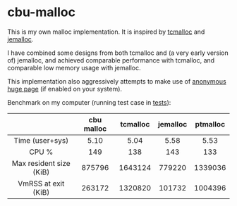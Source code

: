 # cbu-malloc

This is my own malloc implementation.
It is inspired by [tcmalloc](https://github.com/google/tcmalloc) and [jemalloc](https://github.com/jemalloc/jemalloc).

I have combined some designs from both tcmalloc and (a very early version of) jemalloc, and achieved comparable
performance with tcmalloc, and comparable low memory usage with jemalloc.

This implementation also aggressively attempts to make use of [anonymous huge page](https://access.redhat.com/documentation/en-us/red_hat_enterprise_linux/6/html/performance_tuning_guide/s-memory-transhuge) (if enabled on your system).

Benchmark on my computer (running test case in [tests](tests)):

|   |cbu malloc|tcmalloc|jemalloc|ptmalloc|
|:-:|:-:|:-:|:-:|:-:|
|Time (user+sys)|5.10|5.04|5.58|5.53|
|CPU %|149|138|143|133|
|Max resident size (KiB)|875796|1643124|779220|1339036|
|VmRSS at exit (KiB)|263172|1320820|101732|1004396|
